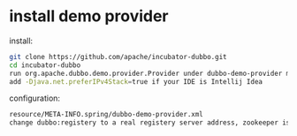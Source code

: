 # install demo provider

install:

```sh
git clone https://github.com/apache/incubator-dubbo.git
cd incubator-dubbo
run org.apache.dubbo.demo.provider.Provider under dubbo-demo-provider module
add -Djava.net.preferIPv4Stack=true if your IDE is Intellij Idea
```

configuration:

```sh
resource/META-INFO.spring/dubbo-demo-provider.xml
change dubbo:registery to a real registery server address, zookeeper is recommanded
```
